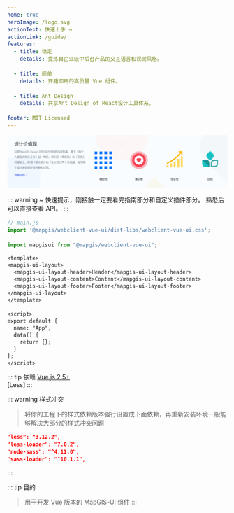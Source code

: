 ```yaml
---
home: true
heroImage: /logo.svg
actionText: 快速上手 →
actionLink: /guide/
features:
  - title: 稳定
    details: 提炼自企业级中后台产品的交互语言和视觉风格。

  - title: 简单
    details: 开箱即用的高质量 Vue 组件。

  - title: Ant Design
    details: 共享Ant Design of React设计工具体系。

footer: MIT Licensed
---
```


![架构](./assets/images/logo.png)

::: warning
~ 快速提示，刚接触一定要看完指南部分和自定义插件部分。 熟悉后可以直接查看 API。
:::

```javascript
// main.js
import '@mapgis/webclient-vue-ui/dist-libs/webclient-vue-ui.css';

import mapgisui from "@mapgis/webclient-vue-ui";
```

```vue
<template>
<mapgis-ui-layout>
  <mapgis-ui-layout-header>Header</mapgis-ui-layout-header>
  <mapgis-ui-layout-content>Content</mapgis-ui-layout-content>
  <mapgis-ui-layout-footer>Footer</mapgis-ui-layout-footer>
</mapgis-ui-layout>
</template>

<script>
export default {
  name: "App",
  data() {
    return {};
  }
};
</script>
```

::: tip 依赖
[Vue.js 2.5+](https://github.com/vuejs/vue)  
[Less]
:::

::: warning 样式冲突
> 将你的工程下的样式依赖版本强行设置成下面依赖，再重新安装环境一般能够解决大部分的样式冲突问题
``` json
"less": "3.12.2",
"less-loader": "7.0.2",
"node-sass": "^4.11.0",
"sass-loader": "^10.1.1",
```
:::

::: tip 目的
> 用于开发 Vue 版本的 MapGIS-UI 组件
:::
